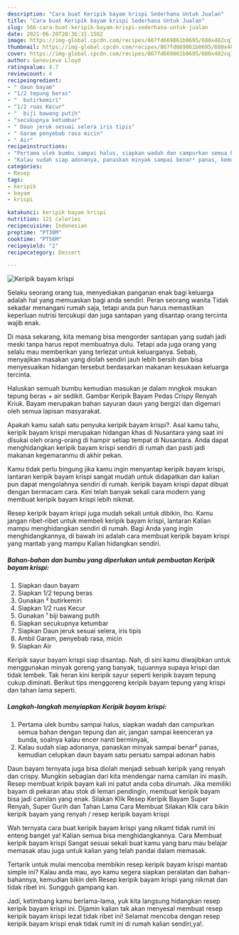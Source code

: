 ```yaml
---
description: "Cara buat Keripik bayam krispi Sederhana Untuk Jualan"
title: "Cara buat Keripik bayam krispi Sederhana Untuk Jualan"
slug: 566-cara-buat-keripik-bayam-krispi-sederhana-untuk-jualan
date: 2021-06-20T20:36:31.150Z
image: https://img-global.cpcdn.com/recipes/867fd669861b0695/680x482cq70/keripik-bayam-krispi-foto-resep-utama.jpg
thumbnail: https://img-global.cpcdn.com/recipes/867fd669861b0695/680x482cq70/keripik-bayam-krispi-foto-resep-utama.jpg
cover: https://img-global.cpcdn.com/recipes/867fd669861b0695/680x482cq70/keripik-bayam-krispi-foto-resep-utama.jpg
author: Genevieve Lloyd
ratingvalue: 4.7
reviewcount: 4
recipeingredient:
- " daun bayam"
- "1/2 tepung beras"
- "  butirkemiri"
- "1/2 ruas Kecur"
- "  biji bawang putih"
- "secukupnya ketumbar"
- " Daun jeruk sesuai selera iris tipis"
- " Garam penyebab rasa micin"
- " Air"
recipeinstructions:
- "Pertama ulek bumbu sampai halus, siapkan wadah dan campurkan semua bahan dengan tepung dan air, jangan sampai keenceran ya bunda, soalnya kalau encer nanti berminyak,"
- "Kalau sudah siap adonanya, panaskan minyak sampai benar² panas, kemudian celupkan daun bayam satu persatu sampai adonan habis"
categories:
- Resep
tags:
- keripik
- bayam
- krispi

katakunci: keripik bayam krispi 
nutrition: 121 calories
recipecuisine: Indonesian
preptime: "PT30M"
cooktime: "PT56M"
recipeyield: "2"
recipecategory: Dessert

---
```



![Keripik bayam krispi](https://img-global.cpcdn.com/recipes/867fd669861b0695/680x482cq70/keripik-bayam-krispi-foto-resep-utama.jpg)

Selaku seorang orang tua, menyediakan panganan enak bagi keluarga adalah hal yang memuaskan bagi anda sendiri. Peran seorang  wanita Tidak sekadar menangani rumah saja, tetapi anda pun harus memastikan keperluan nutrisi tercukupi dan juga santapan yang disantap orang tercinta wajib enak.

Di masa  sekarang, kita memang bisa mengorder santapan yang sudah jadi meski tanpa harus repot membuatnya dulu. Tetapi ada juga orang yang selalu mau memberikan yang terlezat untuk keluarganya. Sebab, menyajikan masakan yang diolah sendiri jauh lebih bersih dan bisa menyesuaikan hidangan tersebut berdasarkan makanan kesukaan keluarga tercinta. 

Haluskan semuah bumbu kemudian masukan je dalam mngkok msukan tepung beras + air sedikit. Gambar Keripik Bayam Pedas Crispy Renyah Kriuk. Bayam merupakan bahan sayuran daun yang bergizi dan digemari oleh semua lapisan masyarakat.

Apakah kamu salah satu penyuka keripik bayam krispi?. Asal kamu tahu, keripik bayam krispi merupakan hidangan khas di Nusantara yang saat ini disukai oleh orang-orang di hampir setiap tempat di Nusantara. Anda dapat menghidangkan keripik bayam krispi sendiri di rumah dan pasti jadi makanan kegemaranmu di akhir pekan.

Kamu tidak perlu bingung jika kamu ingin menyantap keripik bayam krispi, lantaran keripik bayam krispi sangat mudah untuk didapatkan dan kalian pun dapat mengolahnya sendiri di rumah. keripik bayam krispi dapat dibuat dengan bermacam cara. Kini telah banyak sekali cara modern yang membuat keripik bayam krispi lebih nikmat.

Resep keripik bayam krispi juga mudah sekali untuk dibikin, lho. Kamu jangan ribet-ribet untuk membeli keripik bayam krispi, lantaran Kalian mampu menghidangkan sendiri di rumah. Bagi Anda yang ingin menghidangkannya, di bawah ini adalah cara membuat keripik bayam krispi yang mantab yang mampu Kalian hidangkan sendiri.

<!--inarticleads1-->

##### Bahan-bahan dan bumbu yang diperlukan untuk pembuatan Keripik bayam krispi:

1. Siapkan  daun bayam
1. Siapkan 1/2 tepung beras
1. Gunakan  ² butirkemiri
1. Siapkan 1/2 ruas Kecur
1. Gunakan  ¹ biji bawang putih
1. Siapkan secukupnya ketumbar
1. Siapkan  Daun jeruk sesuai selera, iris tipis
1. Ambil  Garam, penyebab rasa, micin
1. Siapkan  Air


Keripik sayur bayam krispi siap disantap. Nah, di sini kamu diwajibkan untuk menggunakan minyak goreng yang banyak, tujuannya supaya krispi dan tidak lembek. Tak heran kini keripik sayur seperti keripik bayam tepung cukup diminati. Berikut tips menggoreng keripik bayam tepung yang krispi dan tahan lama seperti. 

<!--inarticleads2-->

##### Langkah-langkah menyiapkan Keripik bayam krispi:

1. Pertama ulek bumbu sampai halus, siapkan wadah dan campurkan semua bahan dengan tepung dan air, jangan sampai keenceran ya bunda, soalnya kalau encer nanti berminyak,
1. Kalau sudah siap adonanya, panaskan minyak sampai benar² panas, kemudian celupkan daun bayam satu persatu sampai adonan habis


Daun bayam ternyata juga bisa diolah menjadi sebuah keripik yang renyah dan crispy. Mungkin sebagian dari kita mendengar nama camilan ini masih. Resep membuat kripik bayam kali ini patut anda coba dirumah. Jika memiliki bayam di pekaran atau stok di lemari pendingin, membuat keripik bayam bisa jadi camilan yang enak. Silakan Klik Resep Keripik Bayam Super Renyah, Super Gurih dan Tahan Lama Cara Membuat Silakan Klik cara bikin keripik bayam yang renyah / resep keripik bayam krispi 

Wah ternyata cara buat keripik bayam krispi yang nikamt tidak rumit ini enteng banget ya! Kalian semua bisa menghidangkannya. Cara Membuat keripik bayam krispi Sangat sesuai sekali buat kamu yang baru mau belajar memasak atau juga untuk kalian yang telah pandai dalam memasak.

Tertarik untuk mulai mencoba membikin resep keripik bayam krispi mantab simple ini? Kalau anda mau, ayo kamu segera siapkan peralatan dan bahan-bahannya, kemudian bikin deh Resep keripik bayam krispi yang nikmat dan tidak ribet ini. Sungguh gampang kan. 

Jadi, ketimbang kamu berlama-lama, yuk kita langsung hidangkan resep keripik bayam krispi ini. Dijamin kalian tak akan menyesal membuat resep keripik bayam krispi lezat tidak ribet ini! Selamat mencoba dengan resep keripik bayam krispi enak tidak rumit ini di rumah kalian sendiri,ya!.

